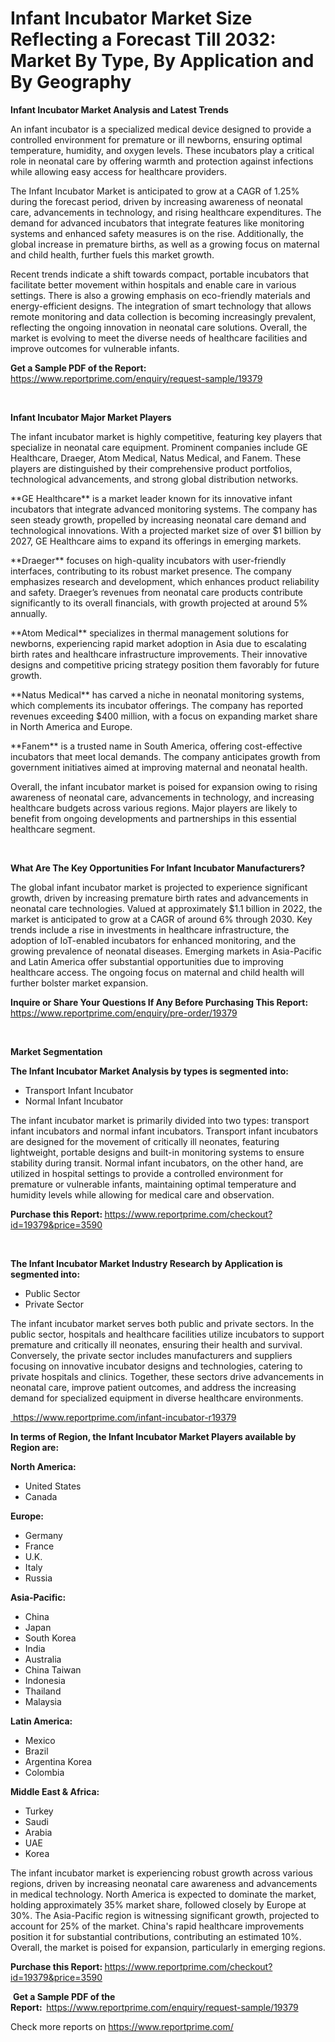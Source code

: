 <p><h1>Infant Incubator Market Size Reflecting a Forecast Till 2032: Market By Type, By Application and By Geography</h1></p><p><strong>Infant Incubator Market Analysis and Latest Trends</strong></p>
<p><p>An infant incubator is a specialized medical device designed to provide a controlled environment for premature or ill newborns, ensuring optimal temperature, humidity, and oxygen levels. These incubators play a critical role in neonatal care by offering warmth and protection against infections while allowing easy access for healthcare providers.</p><p>The Infant Incubator Market is anticipated to grow at a CAGR of 1.25% during the forecast period, driven by increasing awareness of neonatal care, advancements in technology, and rising healthcare expenditures. The demand for advanced incubators that integrate features like monitoring systems and enhanced safety measures is on the rise. Additionally, the global increase in premature births, as well as a growing focus on maternal and child health, further fuels this market growth.</p><p>Recent trends indicate a shift towards compact, portable incubators that facilitate better movement within hospitals and enable care in various settings. There is also a growing emphasis on eco-friendly materials and energy-efficient designs. The integration of smart technology that allows remote monitoring and data collection is becoming increasingly prevalent, reflecting the ongoing innovation in neonatal care solutions. Overall, the market is evolving to meet the diverse needs of healthcare facilities and improve outcomes for vulnerable infants.</p></p>
<p><strong>Get a Sample PDF of the Report:&nbsp;</strong> <a href="https://www.reportprime.com/enquiry/request-sample/19379?utm_campaign=3530&utm_medium=2&utm_source=Github&utm_content=ia&utm_term=19032025&utm_id=infant-incubator">https://www.reportprime.com/enquiry/request-sample/19379</a></p>
<p>&nbsp;</p>
<p><strong>Infant Incubator Major Market Players</strong></p>
<p><p>The infant incubator market is highly competitive, featuring key players that specialize in neonatal care equipment. Prominent companies include GE Healthcare, Draeger, Atom Medical, Natus Medical, and Fanem. These players are distinguished by their comprehensive product portfolios, technological advancements, and strong global distribution networks.</p><p>**GE Healthcare** is a market leader known for its innovative infant incubators that integrate advanced monitoring systems. The company has seen steady growth, propelled by increasing neonatal care demand and technological innovations. With a projected market size of over $1 billion by 2027, GE Healthcare aims to expand its offerings in emerging markets.</p><p>**Draeger** focuses on high-quality incubators with user-friendly interfaces, contributing to its robust market presence. The company emphasizes research and development, which enhances product reliability and safety. Draeger’s revenues from neonatal care products contribute significantly to its overall financials, with growth projected at around 5% annually.</p><p>**Atom Medical** specializes in thermal management solutions for newborns, experiencing rapid market adoption in Asia due to escalating birth rates and healthcare infrastructure improvements. Their innovative designs and competitive pricing strategy position them favorably for future growth.</p><p>**Natus Medical** has carved a niche in neonatal monitoring systems, which complements its incubator offerings. The company has reported revenues exceeding $400 million, with a focus on expanding market share in North America and Europe.</p><p>**Fanem** is a trusted name in South America, offering cost-effective incubators that meet local demands. The company anticipates growth from government initiatives aimed at improving maternal and neonatal health.</p><p>Overall, the infant incubator market is poised for expansion owing to rising awareness of neonatal care, advancements in technology, and increasing healthcare budgets across various regions. Major players are likely to benefit from ongoing developments and partnerships in this essential healthcare segment.</p></p>
<p>&nbsp;</p>
<p><strong>What Are The Key Opportunities For Infant Incubator Manufacturers?</strong></p>
<p><p>The global infant incubator market is projected to experience significant growth, driven by increasing premature birth rates and advancements in neonatal care technologies. Valued at approximately $1.1 billion in 2022, the market is anticipated to grow at a CAGR of around 6% through 2030. Key trends include a rise in investments in healthcare infrastructure, the adoption of IoT-enabled incubators for enhanced monitoring, and the growing prevalence of neonatal diseases. Emerging markets in Asia-Pacific and Latin America offer substantial opportunities due to improving healthcare access. The ongoing focus on maternal and child health will further bolster market expansion.</p></p>
<p><strong>Inquire or Share Your Questions If Any Before Purchasing This Report:</strong> <a href="https://www.reportprime.com/enquiry/pre-order/19379?utm_campaign=3530&utm_medium=2&utm_source=Github&utm_content=ia&utm_term=19032025&utm_id=infant-incubator">https://www.reportprime.com/enquiry/pre-order/19379</a></p>
<p>&nbsp;</p>
<p><strong>Market Segmentation</strong></p>
<p><strong>The Infant Incubator Market Analysis by types is segmented into:</strong></p>
<p><ul><li>Transport Infant Incubator</li><li>Normal Infant Incubator</li></ul></p>
<p><p>The infant incubator market is primarily divided into two types: transport infant incubators and normal infant incubators. Transport infant incubators are designed for the movement of critically ill neonates, featuring lightweight, portable designs and built-in monitoring systems to ensure stability during transit. Normal infant incubators, on the other hand, are utilized in hospital settings to provide a controlled environment for premature or vulnerable infants, maintaining optimal temperature and humidity levels while allowing for medical care and observation.</p></p>
<p><strong>Purchase this Report:&nbsp;</strong><a href="https://www.reportprime.com/checkout?id=19379&price=3590&utm_campaign=3530&utm_medium=2&utm_source=Github&utm_content=ia&utm_term=19032025&utm_id=infant-incubator">https://www.reportprime.com/checkout?id=19379&price=3590</a></p>
<p>&nbsp;</p>
<p><strong>The Infant Incubator Market Industry Research by Application is segmented into:</strong></p>
<p><ul><li>Public Sector</li><li>Private Sector</li></ul></p>
<p><p>The infant incubator market serves both public and private sectors. In the public sector, hospitals and healthcare facilities utilize incubators to support premature and critically ill neonates, ensuring their health and survival. Conversely, the private sector includes manufacturers and suppliers focusing on innovative incubator designs and technologies, catering to private hospitals and clinics. Together, these sectors drive advancements in neonatal care, improve patient outcomes, and address the increasing demand for specialized equipment in diverse healthcare environments.</p></p>
<p><a href="https://www.reportprime.com/infant-incubator-r19379?utm_campaign=3530&utm_medium=2&utm_source=Github&utm_content=ia&utm_term=19032025&utm_id=infant-incubator">&nbsp;https://www.reportprime.com/infant-incubator-r19379</a></p>
<p><strong>In terms of Region, the Infant Incubator Market Players available by Region are:</strong></p>
<p>
    <p> <strong> North America: </strong>
        <ul>
            <li>United States</li>
            <li>Canada</li>
        </ul>
        </p> 
    <p> <strong> Europe: </strong>
        <ul>
            <li>Germany</li>
            <li>France</li>
            <li>U.K.</li>
            <li>Italy</li>
            <li>Russia</li>
        </ul>
        </p> 
    <p> <strong> Asia-Pacific: </strong>
        <ul>
            <li>China</li>
            <li>Japan</li>
            <li>South Korea</li>
            <li>India</li>
            <li>Australia</li>
            <li>China Taiwan</li>
            <li>Indonesia</li>
            <li>Thailand</li>
            <li>Malaysia</li>
        </ul>
        </p> 
    <p> <strong> Latin America: </strong>
        <ul>
            <li>Mexico</li>
            <li>Brazil</li>
            <li>Argentina Korea</li>
            <li>Colombia</li>
        </ul>
        </p> 
    <p> <strong> Middle East & Africa: </strong>
        <ul>
            <li>Turkey</li>
            <li>Saudi</li>
            <li>Arabia</li>
            <li>UAE</li>
            <li>Korea</li>
        </ul>
    </p>
    </p>
<p><p>The infant incubator market is experiencing robust growth across various regions, driven by increasing neonatal care awareness and advancements in medical technology. North America is expected to dominate the market, holding approximately 35% market share, followed closely by Europe at 30%. The Asia-Pacific region is witnessing significant growth, projected to account for 25% of the market. China's rapid healthcare improvements position it for substantial contributions, contributing an estimated 10%. Overall, the market is poised for expansion, particularly in emerging regions.</p></p>
<p><strong>Purchase this Report: </strong><a href="https://www.reportprime.com/checkout?id=19379&price=3590&utm_campaign=3530&utm_medium=2&utm_source=Github&utm_content=ia&utm_term=19032025&utm_id=infant-incubator">https://www.reportprime.com/checkout?id=19379&price=3590</a></p>
<p>&nbsp;<strong>Get a Sample PDF of the Report:&nbsp;&nbsp;</strong><a href="https://www.reportprime.com/enquiry/request-sample/19379?utm_campaign=3530&utm_medium=2&utm_source=Github&utm_content=ia&utm_term=19032025&utm_id=infant-incubator">https://www.reportprime.com/enquiry/request-sample/19379</a></p>
<p><strong></strong></p>
<p>Check more reports on <a href="https://www.reportprime.com/?utm_campaign=3530&utm_medium=2&utm_source=Github&utm_content=ia&utm_term=19032025&utm_id=infant-incubator">https://www.reportprime.com/</a></p>